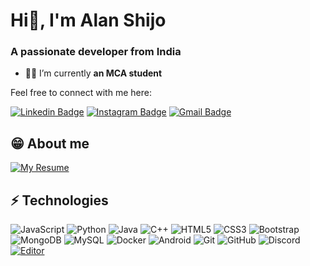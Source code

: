 <h1 align="left">Hi👋, I'm Alan Shijo</h1>
<h3 align="left">A passionate developer from India</h3>

- 👨‍🎓 I’m currently **an MCA student**

Feel free to connect with me here:

[![Linkedin Badge](https://img.shields.io/badge/-Linkedin-blue?style=flat-square&logo=Linkedin&logoColor=white&link=https://www.linkedin.com/in/alan-shijo-823054170/)](https://www.linkedin.com/in/alan-shijo-823054170/)
[![Instagram Badge](https://img.shields.io/badge/-Instagram-purple?style=flat-square&logo=instagram&logoColor=white&link=https://www.instagram.com/a1an_shijo/)](https://www.instagram.com/a1an_shijo/)
[![Gmail Badge](https://img.shields.io/badge/-Gmail-c14438?style=flat-square&logo=Gmail&logoColor=white&link=mailto:alanshijoatkl@gmail.com)](mailto:alanshijoatkl@gmail.com)

## 😁 About me
[![My Resume](https://img.shields.io/badge/-Resume-white)](https://alanshijo.github.io/)

## ⚡ Technologies
![JavaScript](https://img.shields.io/badge/-JavaScript-black?style=flat-square&logo=javascript)
![Python](https://img.shields.io/badge/-Python-black?style=flat-square&logo=Python)
![Java](https://img.shields.io/badge/-java-E34A86?style=flat-square&logo=java)
![C++](https://img.shields.io/badge/-C++-00599C?style=flat-square&logo=c)
![HTML5](https://img.shields.io/badge/-HTML5-E34F26?style=flat-square&logo=html5&logoColor=white)
![CSS3](https://img.shields.io/badge/-CSS3-1572B6?style=flat-square&logo=css3)
![Bootstrap](https://img.shields.io/badge/-Bootstrap-563D7C?style=flat-square&logo=bootstrap)
![MongoDB](https://img.shields.io/badge/-MongoDB-black?style=flat-square&logo=mongodb)
![MySQL](https://img.shields.io/badge/-MySQL-black?style=flat-square&logo=mysql)
![Docker](https://img.shields.io/badge/-Docker-black?style=flat-square&logo=docker)
![Android](https://img.shields.io/badge/Android-05150C?style=flat-square&logo=android)
![Git](https://img.shields.io/badge/-Git-black?style=flat-square&logo=git)
![GitHub](https://img.shields.io/badge/-GitHub-181717?style=flat-square&logo=github)
![Discord](https://img.shields.io/badge/Discord-black?style=flat-square&logo=discord)
[![Editor](https://img.shields.io/badge/Editor-VSCode-blue?style=flat-square&logo=visual-studio-code&logoColor=white)](https://code.visualstudio.com/)

